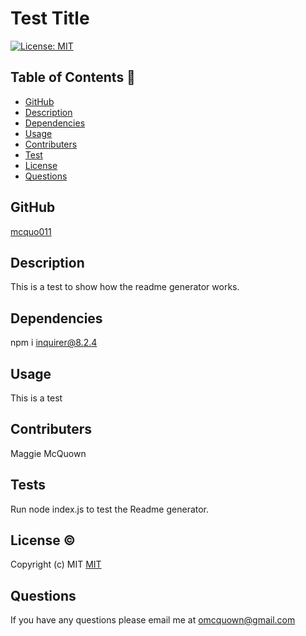# Test Title
  [![License: MIT](https://img.shields.io/badge/License-MIT-yellow.svg)](https://opensource.org/licenses/MIT)

 ## Table of Contents 📑

  * [GitHub](#github)
  * [Description](#description)
  * [Dependencies](#dependencies)
  * [Usage](#usage)
  * [Contributers](#contributers)
  * [Test](#test)
  * [License](#license)
  * [Questions](#question)

  ## GitHub 

  [mcquo011](https://github.com/mcquo011/)

  ## Description 

  This is a test to show how the readme generator works.

  ## Dependencies  

  npm i inquirer@8.2.4

  ## Usage 

  This is a test

  ## Contributers 

  Maggie McQuown

  ## Tests 

  Run node index.js to test the Readme generator.

  ## License ©️ 
  
  Copyright (c) MIT
  [MIT](https://opensource.org/licenses/MIT)

  ## Questions 

  If you have any questions please email me at omcquown@gmail.com
  
